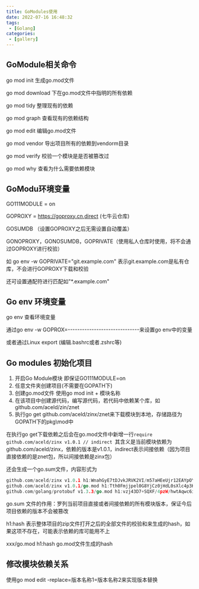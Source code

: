 ```yaml
---
title: GoModules使用
date: 2022-07-16 16:48:32
tags: 
 - [Golang]
categories:
 - [gallery]
---
```


## GoModule相关命令

go mod init 生成go.mod文件

go mod download 下在go.mod文件中指明的所有依赖

go mod tidy 整理现有的依赖

go mod graph 查看现有的依赖结构

go mod edit 编辑go.mod文件

go mod vendor 导出项目所有的依赖到vendorm目录

go mod verify 校验一个模块是是否被篡改过

go mod why 查看为什么需要依赖模块



## GoModu环境变量

GO111MODULE = on

GOPROXY = https://goproxy.cn,direct     (七牛云仓库)

GOSUMDB （设置GOPROXY之后无需设置自动覆盖）

GONOPROXY，GONOSUMDB，GOPRIVATE（使用私人仓库时使用，将不会通过GOPROXY进行校验）

如 go env -w GOPRIVATE="git.example.com" 表示git.example.com是私有仓库，不会进行GOPROXY下载和校验

还可设置通配符进行匹配如"*.example.com"



## Go env 环境变量

go env 查看环境变量

通过go env -w GOPROX=------------------------------来设置go env中的变量

或者通过Linux export (编辑.bashrc或者.zshrc等)



## Go modules 初始化项目

1. 开启Go Module模块  即保证GO111MODULE=on
2. 任意文件夹创建项目(不需要在GOPATH下)
3. 创建go.mod文件 使用go mod init + 模块名称
4. 在该项目中创建源代码，编写源代码，若代码中依赖某个库，如github.com/aceld/zin/znet
5. 执行go get github.com/aceld/zinx/znet来下载模块到本地，存储路径为GOPATH下的pkg\mod中

在执行go get下载依赖之后会在go.mod文件中新增一行`require github.com/aceld/zinx v1.0.1 // indirect `其含义是当前模块依赖为github.com/aceld/zinx，依赖的版本是v1.0.1，indirect表示间接依赖（因为项目直接依赖的是znet包，所以间接依赖是zinx包）



还会生成一个go.sum文件，内容形式为

```go
github.com/aceld/zinx v1.0.1 h1:WnahGyE7tDJvkJRVK2VI/m57aHEeUjr12EAYpOYW3ng=
github.com/aceld/zinx v1.0.1/go.mod h1:Tth0Fmjjpel0G8YjCz0jHdL0sXlc4p3Km/l/srvqqKo=
github.com/golang/protobuf v1.3.3/go.mod h1:vzj43D7+SQXF/4pzW/hwtAqwc6iTitCiVSaWz5lYuqw=

```

go.sum 文件的作用：罗列当前项目直接或者间接依赖的所有模块版本，保证今后项目依赖的版本不会被篡改

h1:hash 表示整体项目的zip文件打开之后的全部文件的校验和来生成的hash，如果这项不存在，可能表示依赖的库可能用不上

xxx/go.mod h1:hash      go.mod文件生成的hash



## 修改模块依赖关系

使用go mod edit -replace=版本名称1=版本名称2来实现版本替换
